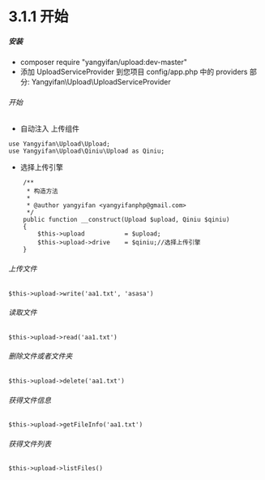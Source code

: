 3.1.1 开始
===

##### 安装

* composer require "yangyifan/upload:dev-master" 
* 添加 UploadServiceProvider 到您项目 config/app.php 中的 providers 部分: Yangyifan\Upload\UploadServiceProvider

###### 开始

* 自动注入 上传组件

```
use Yangyifan\Upload\Upload;
use Yangyifan\Upload\Qiniu\Upload as Qiniu;
```
* 选择上传引擎

```
    /**
     * 构造方法
     *
     * @author yangyifan <yangyifanphp@gmail.com>
     */
    public function __construct(Upload $upload, Qiniu $qiniu)
    {
        $this->upload           = $upload;
        $this->upload->drive    = $qiniu;//选择上传引擎
    }
```


###### 上传文件

```
$this->upload->write('aa1.txt', 'asasa')
```

###### 读取文件

```
$this->upload->read('aa1.txt')
```

###### 删除文件或者文件夹

```
$this->upload->delete('aa1.txt')
```

###### 获得文件信息

```
$this->upload->getFileInfo('aa1.txt')
```

###### 获得文件列表

```
$this->upload->listFiles()
```


